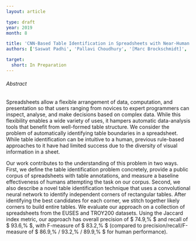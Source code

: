 ```yaml
---
layout: article

type: draft
year: 2019
month: 8

title: 'CNN-Based Table Identification in Spreadsheets with Near-Human Accuracy'
authors: ['Saswat Padhi', 'Pallavi Choudhury', '[Marc Brockschmidt]', '[Rishabh Singh]', '[Oleksandr Polozov]', '[Ben Zorn]']

target:
  short: In Preparation
---
```


###### Abstract

Spreadsheets allow a flexible arrangement of data, computation,
and presentation so that users ranging from novices to expert programmers
can inspect, analyse, and make decisions based on complex data.
While this flexibility enables a wide variety of uses,
it hampers automatic data-analysis tools that benefit from well-formed table structure.
We consider the problem of automatically identifying table boundaries in a spreadsheet.
While table identification can be intuitive to a human,
previous rule-based approaches to it have had limited success
due to the diversity of visual information in a sheet.

Our work contributes to the understanding of this problem in two ways.
First, we define the table identification problem concretely,
provide a public corpus of spreadsheets with table annotations,
and measure a baseline effectiveness of humans attempting the task on our corpus.
Second, we also describe a novel table identification technique
that uses a convolutional neural network to identify independent corners of rectangular tables.
After identifying the best candidates for each corner,
we stitch together likely corners to build entire tables.
We evaluate our approach on a collection of spreadsheets from the EUSES and TROY200 datasets.
Using the Jaccard index metric,
our approach has overall precision of $ 74.9\,\% $ and recall of $ 93.6\,\% $,
with F-measure of $ 83.2\,\% $
(compared to precision/recall/F-measure of $ 86.9\,\% $/$ 93.2\,\% $/$ 89.9\,\% $ for human performance).